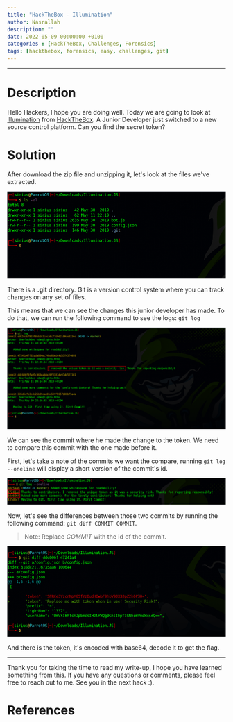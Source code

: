 ```yaml
---
title: "HackTheBox - Illumination"
author: Nasrallah
description: ""
date: 2022-05-09 00:00:00 +0100
categories : [HackTheBox, Challenges, Forensics]
tags: [hackthebox, forensics, easy, challenges, git]
---
```


<div align="center"> <script src="https://www.hackthebox.eu/badge/565048"></script> </div>

---


# **Description**

Hello Hackers, I hope you are doing well. Today we are going to look at [Illumination](https://app.hackthebox.com/challenges/illumination#) from [HackTheBox](https://www.hackthebox.com). A Junior Developer just switched to a new source control platform. Can you find the secret token?

# **Solution**

After download the zip file and unzipping it, let's look at the files we've extracted.

![](/assets/img/hackthebox/challenges/forensics/illumination/1.png)

There is a **.git** directory. Git is a version control system where you can track changes on any set of files.

This means that we can see the changes this junior developer has made. To do that, we can run the following command to see the logs: `git log`

![](/assets/img/hackthebox/challenges/forensics/illumination/2.png)

We can see the commit where he made the change to the token. We need to compare this commit with the one made before it.

First, let's take a note of the commits we want the compare, running `git log --oneline` will display a short version of the commit's id.

![](/assets/img/hackthebox/challenges/forensics/illumination/3.png)

Now, let's see the differences between those two commits by running the following command: `git diff COMMIT COMMIT`.

>Note: Replace *COMMIT* with the id of the commit.

![](/assets/img/hackthebox/challenges/forensics/illumination/4.png)

And there is the token, it's encoded with base64, decode it to get the flag.

---

Thank you for taking the time to read my write-up, I hope you have learned something from this. If you have any questions or comments, please feel free to reach out to me. See you in the next hack :).

# References
